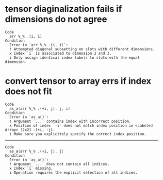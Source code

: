 # tensor diaginalization fails if dimensions do not agree

    Code
      arr %_% .(i, i)
    Condition
      Error in `arr %_% .(i, i)`:
      ! Attempted diagonal subsetting on slots with different dimensions.
      x Index `i` is associated to dimension 2 and 3.
      i Only assign identical index labels to slots with the equal dimension.

# convert tensor to array errs if index does not fit

    Code
      as_a(arr %_% .(+i, j), j, i)
    Condition
      Error in `as_a()`:
      ! Argument `...` contains index with incorrect position.
      x Position of index `-i` does not match index position in <Labeled Array> [2x2] .(+i, -j).
      i Make sure you explicitely specify the correct index position.

---

    Code
      as_a(arr %_% .(+i, j), j)
    Condition
      Error in `as_a()`:
      ! Argument `...` does not contain all indices.
      x Index `i` missing.
      i Operation requires the explicit selection of all indices.

